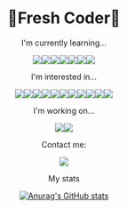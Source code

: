 <div align=center>

# 👋Fresh Coder👋


I'm currently learning...

<a href="https://python.org" target="_blank"><img src="https://img.shields.io/badge/Python-3776AB?style=flat-square&logo=Python&logoColor=white"/></a><a href="https://git-scm.com/" target="_blank"><img src="https://img.shields.io/badge/Git-F05032?style=flat-square&logo=Git&logoColor=white"/></a><a href="https://www.pythonanywhere.com/" target="_blank"><img src="https://img.shields.io/badge/Pythonanywhere-3776AB?style=flat-square&logo=Python&logoColor=white"/></a><a href="#" target="_blank"><img src="https://img.shields.io/badge/Algorithm-3776AB?style=flat-square&logo=Python&logoColor=white"/></a><a href="https://developer.mozilla.org/en-US/docs/Glossary/HTML5" target="_blank"><img src="https://img.shields.io/badge/HTML5-E34F26?style=flat-square&logo=HTML5&logoColor=white"/></a><a href="https://developer.mozilla.org/ko/docs/Web/CSS" target="_blank"><img src="https://img.shields.io/badge/CSS-1572B6?style=flat-square&logo=CSS3&logoColor=white"/></a><a href="https://getbootstrap.com/" target="_blank"><img src="https://img.shields.io/badge/Bootstrap-7952B3?style=flat-square&logo=Bootstrap&logoColor=white"/></a>

I'm interested in...

<a href="https://www.java.com/ko/" target="_blank"><img src="https://img.shields.io/badge/Java-007396?style=flat-square&logo=Java&logoColor=white"/></a><a href="https://ko.javascript.info/" target="_blank"><img src="https://img.shields.io/badge/JavaScript-F7DF1E?style=flat-square&logo=JavaScript&logoColor=white"/></a><a href="https://www.ruby-lang.org/ko/" target="_blank"><img src="https://img.shields.io/badge/Ruby-CC342D?style=flat-square&logo=Ruby&logoColor=white"/></a><a href="https://www.apple.com/kr/ios/ios-15-preview/" target="_blank"><img src="https://img.shields.io/badge/iOS-000000?style=flat-square&logo=iOS&logoColor=white"/></a><a href="https://www.apple.com/kr/swift/" target="_blank"><img src="https://img.shields.io/badge/Swift-FA7343?style=flat-square&logo=Swift&logoColor=white"/></a><a href="https://flask.palletsprojects.com/en/2.0.x/" target="_blank"><img src="https://img.shields.io/badge/Flask-000000?style=flat-square&logo=Flask&logoColor=white"/></a><a href="https://www.djangoproject.com/" target="_blank"><img src="https://img.shields.io/badge/Django-092E20?style=flat-square&logo=Django&logoColor=white"/></a><a href="https://www.naver.com" target="_blank"><img src="https://img.shields.io/badge/Naver-03C75A?style=flat-square&logo=Naver&logoColor=white"/></a><a href="https://www.kakaocorp.com/page/" target="_blank"><img src="https://img.shields.io/badge/Kakao-FFCD00?style=flat-square&logo=Kakao&logoColor=white"/></a><a href="https://line.me/ko/" target="_blank"><img src="https://img.shields.io/badge/Line-00C300?style=flat-square&logo=LINE&logoColor=white"/></a><a href="https://velog.io/" target="_blank"><img src="https://img.shields.io/badge/Velog-20c997?style=flat-square&logo=Vimeo&logoColor=white"/></a>

I'm working on...

<a href="https://github.com/" target="_blank"><img src="https://img.shields.io/badge/GitHub-181717?style=flat-square&logo=GitHub&logoColor=white"/></a><a href="https://about.gitlab.com/" target="_blank"><img src="https://img.shields.io/badge/Gitlab-FCA121?style=flat-square&logo=Gitlab&logoColor=white"/></a>

Contact me:

<a href="mailto:qowppp@gmail.com" target="_blank"><img src="https://img.shields.io/badge/Gmail-EA4335?style=flat-square&logo=Gmail&logoColor=white"/></a>

My stats

[![Anurag's GitHub stats](https://github-readme-stats.vercel.app/api?username=S-G-Lee)](https://github.com/anuraghazra/github-readme-stats)

</div>





<!--
**S-G-Lee/S-G-Lee** is a ✨ _special_ ✨ repository because its `README.md` (this file) appears on your GitHub profile.

Here are some ideas to get you started:

- 🔭 I’m currently working on ...
- 🌱 I’m currently learning ...
- 👯 I’m looking to collaborate on ...
- 🤔 I’m looking for help with ...
- 💬 Ask me about ...
- 📫 How to reach me: ...
- 😄 Pronouns: ...
- ⚡ Fun fact: ...
-->

